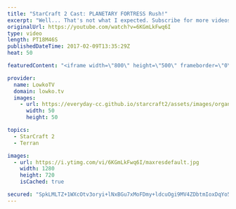 ```yaml
---
title: "StarCraft 2 Cast: PLANETARY FORTRESS Rush!"
excerpt: "Well... That's not what I expected. Subscribe for more videos: http://lowko.tv/youtube More StarCraft 2 Casts: https://goo.gl/t6g7aW  A crazy match of Zerg versus Terran between Gold and Silver level players. The Terran in this match has got enough of the standard Macro games and decides to switch it"
originalUrl: https://youtube.com/watch?v=6KGmLkFwq6I
type: video
length: PT18M46S
publishedDateTime: 2017-02-09T13:35:29Z
heat: 50

featuredContent: "<iframe width=\"800\" height=\"500\" frameborder=\"0\" src=\"https://www.youtube.com/embed/6KGmLkFwq6I\" allow=\"accelerometer; autoplay; encrypted-media; gyroscope; picture-in-picture\" allowfullscreen></iframe>"

provider:
  name: LowkoTV
  domain: lowko.tv
  images:
    - url: https://everyday-cc.github.io/starcraft2/assets/images/organizations/lowko.tv-50x50.jpg
      width: 50
      height: 50

topics:
  - StarCraft 2
  - Terran

images:
  - url: https://i.ytimg.com/vi/6KGmLkFwq6I/maxresdefault.jpg
    width: 1280
    height: 720
    isCached: true

secured: "SpkLMLTZ+1WXcOtv3oryi+lNxBGu7xMoFDmy+ldcuOgi9MV4ZDbtmIoxDqYo5Ys/OWdKhsgpJ68k3w1VWHRE2PbK7XawL59OIwppfYfWLepw2fu3VoW1D5Dl4kLtxYO9pID9qqbundFmYTrfV3Q1Vsld9o+/+iU6xbZhbNadmIRVJ6pCSoIPAasP5u87LFpyAQd0XDW40XgY1qPTzcHlW4aInjQoPKS17MJ+qdtNSy1YXRLNr4hSCBYII43ZqMIUO/Wjjzqa9FLFAnFVWUVaRGK9Z58EOF6fRXtUOzvE5LLzeNragG0Cg+xw3C/ooa2WEEvAUUPO8mxvtdxw8cEudTi99PFKX/da9AyKsgs5UGXO14KEIkCo/VOHb0nPENbeYKI5LyeUZTHQpuZ5vsWbDRHSjCfopA3KoHMe18X0ZbWKdMHA/5qq+4WbOaEiZw46;GZPeo3Bn6mTuXR5swbYleg=="
---
```



